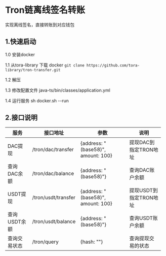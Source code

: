 # Tron链离线签名转账

实现离线签名，直接转账到对应钱包

## 1.快速启动
1.0 安装docker

1.1 从tora-library 下载 docker
    ```
    git clone https://github.com/tora-library/tron-transfer.git
    ```

1.2 解压

1.3 修改配置文件
  java-ts/bin/classes/application.yml

1.4 运行服务
  sh docker.sh --run

## 2.接口说明

  服务 | 接口地址 | 参数 | 说明
  ---- | --------------- | ---------------- | -----------------------
  DAC提现 | /tron/dac/transfer | {address: "(base58)", amount: 100} | 提现DAC到指定TRON地址
  查询DAC余额 | /tron/dac/balance | {address: "(base58)"} | 查询DAC账户余额
  USDT提现 | /tron/usdt/transfer | {address: "(base58)", amount: 100} | 提现USDT到指定TRON地址
  查询USDT余额 | /tron/usdt/balance | {address: "(base58)"} | 查询USDT账户余额
  查询交易状态 | /tron/query | {hash: ""} | 查询提现交易的状态
